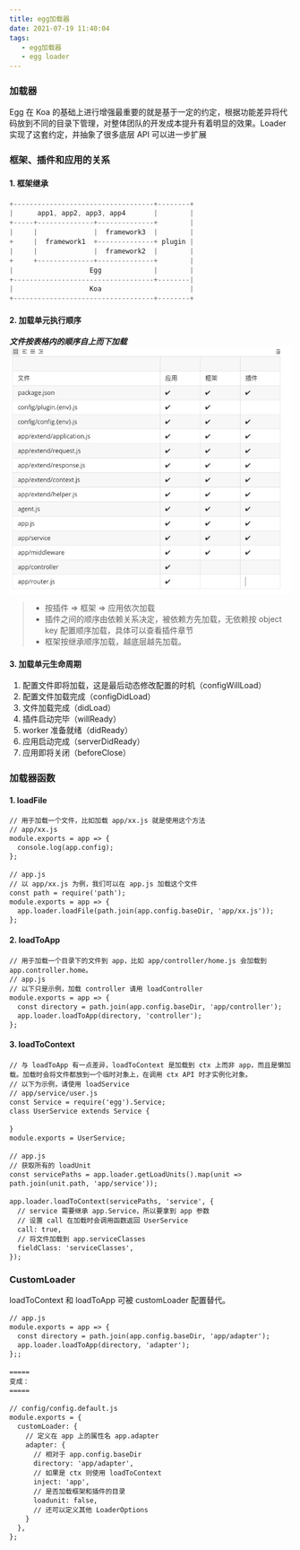 ```yaml
---
title: egg加载器
date: 2021-07-19 11:40:04
tags:
   - egg加载器
   - egg loader
---
```


### 加载器
Egg 在 Koa 的基础上进行增强最重要的就是基于一定的约定，根据功能差异将代码放到不同的目录下管理，对整体团队的开发成本提升有着明显的效果。Loader 实现了这套约定，并抽象了很多底层 API 可以进一步扩展


### 框架、插件和应用的关系
#### 1. 框架继承
```js
+-----------------------------------+--------+
|      app1, app2, app3, app4       |        |
+-----+--------------+--------------+        |
|     |              |  framework3  |        |
+     |  framework1  +--------------+ plugin |
|     |              |  framework2  |        |
+     +--------------+--------------+        |
|                   Egg             |        |
+-----------------------------------+--------|
|                   Koa                      |
+-----------------------------------+--------+
```

#### 2. 加载单元执行顺序
***文件按表格内的顺序自上而下加载***
<img src="/img/egg.png" height = "auto" align=center />
> - 按插件 => 框架 => 应用依次加载
> - 插件之间的顺序由依赖关系决定，被依赖方先加载，无依赖按 object key 配置顺序加载，具体可以查看插件章节
> - 框架按继承顺序加载，越底层越先加载。

#### 3. 加载单元生命周期
1. 配置文件即将加载，这是最后动态修改配置的时机（configWillLoad）
2. 配置文件加载完成（configDidLoad）
3. 文件加载完成（didLoad）
4. 插件启动完毕（willReady）
5. worker 准备就绪（didReady）
6. 应用启动完成（serverDidReady）
7. 应用即将关闭（beforeClose）

### 加载器函数
#### 1. loadFile
```
// 用于加载一个文件，比如加载 app/xx.js 就是使用这个方法
// app/xx.js
module.exports = app => {
  console.log(app.config);
};

// app.js
// 以 app/xx.js 为例，我们可以在 app.js 加载这个文件
const path = require('path');
module.exports = app => {
  app.loader.loadFile(path.join(app.config.baseDir, 'app/xx.js'));
};
```
#### 2. loadToApp
```
// 用于加载一个目录下的文件到 app，比如 app/controller/home.js 会加载到 app.controller.home。
// app.js
// 以下只是示例，加载 controller 请用 loadController
module.exports = app => {
  const directory = path.join(app.config.baseDir, 'app/controller');
  app.loader.loadToApp(directory, 'controller');
};
```

#### 3. loadToContext
```
// 与 loadToApp 有一点差异，loadToContext 是加载到 ctx 上而非 app，而且是懒加载。加载时会将文件都放到一个临时对象上，在调用 ctx API 时才实例化对象。
// 以下为示例，请使用 loadService
// app/service/user.js
const Service = require('egg').Service;
class UserService extends Service {

}
module.exports = UserService;

// app.js
// 获取所有的 loadUnit
const servicePaths = app.loader.getLoadUnits().map(unit => path.join(unit.path, 'app/service'));

app.loader.loadToContext(servicePaths, 'service', {
  // service 需要继承 app.Service，所以要拿到 app 参数
  // 设置 call 在加载时会调用函数返回 UserService
  call: true,
  // 将文件加载到 app.serviceClasses
  fieldClass: 'serviceClasses',
});
```

### CustomLoader
loadToContext 和 loadToApp 可被 customLoader 配置替代。
```
// app.js
module.exports = app => {
  const directory = path.join(app.config.baseDir, 'app/adapter');
  app.loader.loadToApp(directory, 'adapter');
};;

=====
变成：
=====

// config/config.default.js
module.exports = {
  customLoader: {
    // 定义在 app 上的属性名 app.adapter
    adapter: {
      // 相对于 app.config.baseDir
      directory: 'app/adapter',
      // 如果是 ctx 则使用 loadToContext
      inject: 'app',
      // 是否加载框架和插件的目录
      loadunit: false,
      // 还可以定义其他 LoaderOptions
    }
  },
};
```